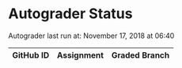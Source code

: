 # Autograder Status
Autograder last run at: November 17, 2018 at 06:40

| GitHub ID | Assignment | Graded Branch |
|-----------|------------|---------------|
